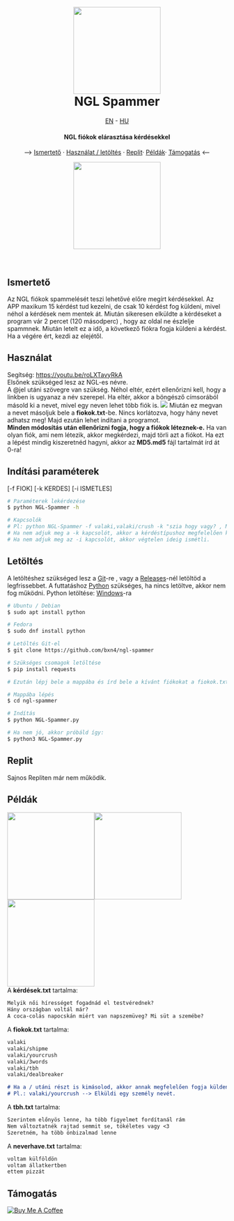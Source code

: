 <h1 align="center">
 <br>
<img src="https://user-images.githubusercontent.com/78733248/212997444-e311a1e9-cfae-4217-8118-ac23512723a9.jpg" width="200"></a>
  <br>
  NGL Spammer
</h1>
<p align="center"><a href="https://github.com/BXn4/NGL-Spammer_en">EN</a> - <a href="https://github.com/BXn4/NGL-Spammer">HU</a></p>
<h4 align="center">NGL fiókok elárasztása kérdésekkel</h4>
<p align="center">
<p align="center">
  --> <a href="#ismertető">Ismertető</a> ·
  <a href="#használat">Használat / letöltés</a> ·
  <a href="#replit">Replit</a>·
  <a href="#példák">Példák</a>·
    <a href="#támogatás">Támogatás</a> <--
</p>
<p align="center">
<img src="https://user-images.githubusercontent.com/78733248/213006672-89089652-3251-4fd1-9bb2-e3d3507903c7.gif" width=200><br><br><br></p></img>

## Ismertető
Az NGL fiókok spammelését teszi lehetővé előre megírt kérdésekkel. Az APP maxikum 15 kérdést tud kezelni, de csak 10 kérdést fog küldeni, mivel néhol a kérdések nem mentek át. Miután sikeresen elküldte a kérdéseket a program vár 2 percet  (120 másodperc) , hogy az oldal ne észlelje spammnek. Miután letelt ez a idő, a következő fiókra fogja küldeni a kérdést. Ha a végére ért, kezdi az elejétől.

## Használat
Segítség: https://youtu.be/roLXTavyRkA<br>
Elsőnek szükséged lesz az NGL-es névre. <br> A @jel utáni szövegre van szükség. Néhol eltér, ezért ellenőrizni kell, hogy a linkben is ugyanaz a név szerepel.
Ha eltér, akkor a böngésző címsorából másold ki a nevet, mivel egy neven lehet több fiók is.
<img src="https://user-images.githubusercontent.com/78733248/213011344-bfaf61fa-9e02-4fe8-a70c-eeb99e19f341.png">
Miután ez megvan a nevet másoljuk bele a **fiokok.txt**-be.
Nincs korlátozva, hogy hány nevet adhatsz meg!
Majd ezután lehet indítani a programot.
<br>
**Minden módosítás után ellenőrizni fogja, hogy a fiókok léteznek-e.** Ha van olyan fiók, ami nem létezik, akkor megkérdezi, majd törli azt a fiókot. Ha ezt a lépést mindig kiszeretnéd hagyni, akkor az **MD5.md5** fájl tartalmát írd át 0-ra!
## Indítási paraméterek

[-f FIOK] [-k KERDES] [-i ISMETLES]
```bash
# Paraméterek lekérdezése
$ python NGL-Spammer -h

# Kapcsolók
# Pl: python NGL-Spammer -f valaki,valaki/crush -k "szia hogy vagy? , Mi újság?" -i 10
# Ha nem adjuk meg a -k kapcsolót, akkor a kérdéstípushoz megfelelően küldi a kérdéseket.
# Ha nem adjuk meg az -i kapcsolót, akkor végtelen ideig ismétli.
```

## Letöltés
A letöltéshez szükséged lesz a [Git](https://git-scm.com)-re , vagy a  [Releases](https://github.com/BXn4/NGL-Spammer/releases)-nél letöltöd a legfrissebbet. 
A futtatáshoz [Python](https://www.python.org/) szükséges, ha nincs letöltve, akkor nem fog működni.
Python letöltése:
[Windows](https://www.python.org/downloads)-ra
```bash
# Ubuntu / Debian
$ sudo apt install python

# Fedora
$ sudo dnf install python
```
```bash
# Letöltés Git-el
$ git clone https://github.com/bxn4/ngl-spammer

# Szükséges csomagok letöltése
$ pip install requests

# Ezután lépj bele a mappába és írd bele a kívánt fiókokat a fiokok.txt-be! (ha kihagytad volna)

# Mappába lépés
$ cd ngl-spammer

# Indítás
$ python NGL-Spammer.py

# Ha nem jó, akkor próbáld így:
$ python3 NGL-Spammer.py
```

## Replit
Sajnos Repliten már nem működik.

## Példák
<img src="https://user-images.githubusercontent.com/78733248/214125065-899f63c2-f6cd-494f-965f-a074ae556124.png" width=200></img><img src="https://user-images.githubusercontent.com/78733248/214125075-f3d02804-2861-49e7-9452-a4142117f0f8.png" width=200></img><img src="https://user-images.githubusercontent.com/78733248/214125086-1046b5ba-53df-448a-a225-fafb1832d48c.png" width=200></img><br>
A **kérdések.txt** tartalma:
```markdown
Melyik női hírességet fogadnád el testvérednek?
Hány országban voltál már?
A coca-colás napocskán miért van napszemüveg? Mi süt a szemébe?
```
A **fiokok.txt** tartalma:
```markdown
valaki
valaki/shipme
valaki/yourcrush
valaki/3words
valaki/tbh
valaki/dealbreaker

# Ha a / utáni részt is kimásolod, akkor annak megfelelően fogja küldeni a kérdést.
# Pl.: valaki/yourcrush --> Elküldi egy személy nevét.
```
A **tbh.txt** tartalma:
```markdown
Szerintem előnyös lenne, ha több figyelmet fordítanál rám
Nem változtatnék rajtad semmit se, tökéletes vagy <3
Szeretném, ha több önbizalmad lenne
```
A **neverhave.txt** tartalma:
```markdown
voltam külföldön
voltam állatkertben
ettem pizzát
```
## Támogatás

<a href="https://www.buymeacoffee.com/bxn4" target="_blank"><img src="https://www.buymeacoffee.com/assets/img/custom_images/purple_img.png" alt="Buy Me A Coffee">